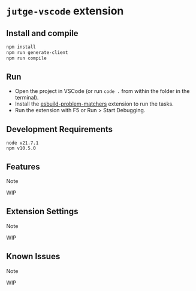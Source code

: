 # `jutge-vscode` extension

## Install and compile

```bash
npm install
npm run generate-client
npm run compile
```

## Run

-   Open the project in VSCode (or run `code .` from within the folder in the terminal).
-   Install the [esbuild-problem-matchers](https://marketplace.visualstudio.com/items?itemName=connor4312.esbuild-problem-matchers) extension to run the tasks.
-   Run the extension with F5 or Run > Start Debugging.

## Development Requirements

```
node v21.7.1
npm v10.5.0
```

## Features

> [!NOTE]
> WIP

## Extension Settings

> [!NOTE]
> WIP

## Known Issues

> [!NOTE]
> WIP
